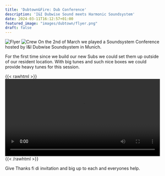 ```yaml
---
title: 'Dubtown&Fire: Dub Conference'
description: 'I&I Dubwise Sound meets Harmonic Soundsystem'
date: 2024-03-11T16:12:57+01:00
featured_image: "images/dubtown/flyer.png"
draft: false
---
```

![Flyer](/images/dubtown/flyer.png)
![Crew](/images/dubtown/1.jpg)
On the 2nd of March we played a Soundsystem Conference hosted by I&I Dubwise Soundsystem in Munich.

For the first time since we build our new Subs we could set them up outside of our resident location.
With big tunes and such nice boxes we could provide heavy tunes for this session.

{{< rawhtml >}}
<video width=100% controls>
  <source src='/videos/dubtown_1.mp4' type='video/mp4'>
  Your Browser does not support this video tag
</video>
{{< /rawhtml >}}

Give Thanks fi di invitation and big up to each and everyones help.

